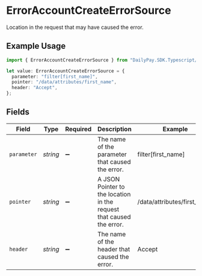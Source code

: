 # ErrorAccountCreateErrorSource

Location in the request that may have caused the error.

## Example Usage

```typescript
import { ErrorAccountCreateErrorSource } from "DailyPay.SDK.Typescript/models";

let value: ErrorAccountCreateErrorSource = {
  parameter: "filter[first_name]",
  pointer: "/data/attributes/first_name",
  header: "Accept",
};
```

## Fields

| Field                                                                | Type                                                                 | Required                                                             | Description                                                          | Example                                                              |
| -------------------------------------------------------------------- | -------------------------------------------------------------------- | -------------------------------------------------------------------- | -------------------------------------------------------------------- | -------------------------------------------------------------------- |
| `parameter`                                                          | *string*                                                             | :heavy_minus_sign:                                                   | The name of the parameter that caused the error.                     | filter[first_name]                                                   |
| `pointer`                                                            | *string*                                                             | :heavy_minus_sign:                                                   | A JSON Pointer to the location in the request that caused the error. | /data/attributes/first_name                                          |
| `header`                                                             | *string*                                                             | :heavy_minus_sign:                                                   | The name of the header that caused the error.                        | Accept                                                               |